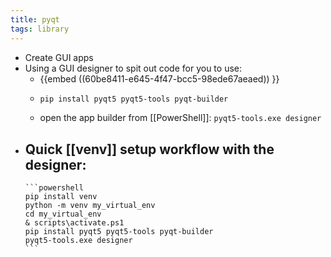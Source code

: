 ```yaml
---
title: pyqt
tags: library
---
```


- Create GUI apps
- Using a GUI designer to spit out code for you to use:
	- {{embed ((60be8411-e645-4f47-bcc5-98ede67aeaed)) }}
	-
	  ```bash
	  pip install pyqt5 pyqt5-tools pyqt-builder 
	  ```
	- open the app builder from [[PowerShell]]: `pyqt5-tools.exe designer`
- Quick [[venv]] setup workflow with the designer:
	-
	  ```powershell
	  pip install venv
	  python -m venv my_virtual_env
	  cd my_virtual_env
	  & scripts\activate.ps1
	  pip install pyqt5 pyqt5-tools pyqt-builder
	  pyqt5-tools.exe designer
	  ```